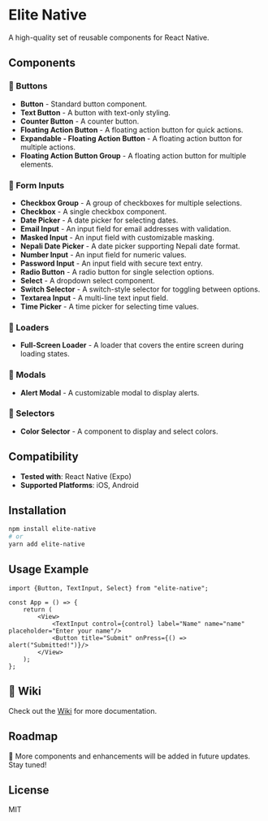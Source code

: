 # Elite Native

A high-quality set of reusable components for React Native.

## Components

### 📌 Buttons

- **Button** - Standard button component.
- **Text Button** - A button with text-only styling.
- **Counter Button** - A counter button.
- **Floating Action Button** - A floating action button for quick actions.
- **Expandable - Floating Action Button** - A floating action button for multiple actions.
- **Floating Action Button Group** - A floating action button for multiple elements.

### 📌 Form Inputs

- **Checkbox Group** - A group of checkboxes for multiple selections.
- **Checkbox** - A single checkbox component.
- **Date Picker** - A date picker for selecting dates.
- **Email Input** - An input field for email addresses with validation.
- **Masked Input** - An input field with customizable masking.
- **Nepali Date Picker** - A date picker supporting Nepali date format.
- **Number Input** - An input field for numeric values.
- **Password Input** - An input field with secure text entry.
- **Radio Button** - A radio button for single selection options.
- **Select** - A dropdown select component.
- **Switch Selector** - A switch-style selector for toggling between options.
- **Textarea Input** - A multi-line text input field.
- **Time Picker** - A time picker for selecting time values.

### 📌 Loaders

- **Full-Screen Loader** - A loader that covers the entire screen during loading states.

### 📌 Modals

- **Alert Modal** - A customizable modal to display alerts.

### 📌 Selectors

- **Color Selector** - A component to display and select colors.

## Compatibility

- **Tested with**: React Native (Expo)
- **Supported Platforms**: iOS, Android

## Installation

```sh
npm install elite-native
# or
yarn add elite-native
```

## Usage Example

```tsx
import {Button, TextInput, Select} from "elite-native";

const App = () => {
    return (
        <View>
            <TextInput control={control} label="Name" name="name" placeholder="Enter your name"/>
            <Button title="Submit" onPress={() => alert("Submitted!")}/>
        </View>
    );
};
```

## 📖 Wiki

Check out the [Wiki](https://github.com/adhikari-bishal/elite-native/wiki) for more documentation.

## Roadmap

🚀 More components and enhancements will be added in future updates. Stay tuned!

## License

MIT

